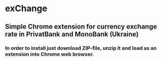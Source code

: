 # exChange
## Simple Chrome extension for currency exchange rate in PrivatBank and MonoBank (Ukraine)
 
 
### In order to install just download ZIP-file, unzip it and load as an extension into Chrome web browser.

